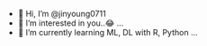 - 👋 Hi, I’m @jinyoung0711
- 👀 I’m interested in you..😂 ...
- 🌱 I’m currently learning ML, DL with R, Python ...

<!---
jinyoung0711/jinyoung0711 is a ✨ special ✨ repository because its `README.md` (this file) appears on your GitHub profile.
You can click the Preview link to take a look at your changes.
--->
